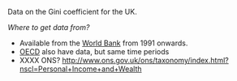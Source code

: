 Data on the Gini coefficient for the UK.

*Where to get data from?*

 - Available from the [World Bank](http://data.worldbank.org/country/united-kingdom) from 1991 onwards.
 - [OECD](http://stats.oecd.org/index.aspx?queryid=46022) also have data, but same time periods
 - XXXX ONS? http://www.ons.gov.uk/ons/taxonomy/index.html?nscl=Personal+Income+and+Wealth

